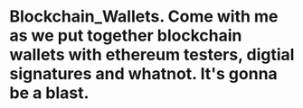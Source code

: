 # Blockchain_Wallets. Come with me as we put together blockchain wallets with ethereum testers, digtial signatures and whatnot. It's gonna be a blast.

